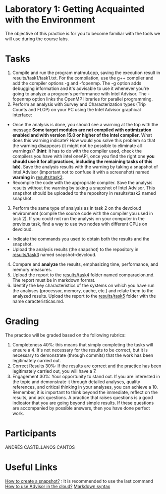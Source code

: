 # Laboratory 1: Getting Acquainted with the Environment
The objective of this practice is for you to become familiar with the tools we will use during the course labs.

# Tasks

1. Compile and run the program matmul.cpp, saving the execution result in results/task1/task1.txt. For the compilation, use the g++ compiler and add the compiler options -g and -fopenmp. The -g option adds debugging information and it's advisable to use it whenever you're going to analyze a program's performance with Intel Advisor. The -fopenmp option links the OpenMP libraries for parallel programming.
2. Perform an analysis with Survey and Characterization types (Trip Counts and FLOP) on your PC using the Intel Advisor graphical interface:
  * Once the analysis is done, you should see a warning at the top with the message **Some target modules are not compiled with optimization enabled and with version 15.0 or higher of the Intel compiler**. What does this warning indicate? How would you solve this problem so that the warning disappears (it might not be possible to eliminate all warnings)? (**hint**: it has to do with the compiler used, check the compilers you have with intel oneAPI, once you find the right one **you should use it for all practices, including the remaining tasks of this lab**). Save the analysis results with the warning by taking a snapshot of Intel Advisor (important not to confuse it with a screenshot) named **warning** in [results/task2](results/task2).
  * Recompile the code with the appropriate compiler. Save the analysis results without the warning by taking a snapshot of Intel Advisor. This snapshot should be uploaded to the repository in results/task2 named snapshot.
3. Perform the same type of analysis as in task 2 on the devcloud environment (compile the source code with the compiler you used in task 2). If you could not run the analysis on your computer in the previous task, find a way to use two nodes with different CPUs on devcloud.
  * Indicate the commands you used to obtain both the results and the snapshot.
  * Upload the analysis results (the snapshot) to the repository in [results/task3](results/task3) named snapshot-devcloud.
4. Compare and **analyze** the results, emphasizing time, performance, and memory measures.
5. Upload the report to the [results/task4](results/task4) folder named comparacion.md. The report must be in markdown format.
6. Identify the key characteristics of the systems on which you have run the analyses (processor, memory, cache, etc.) and relate them to the analyzed results.
Upload the report to the [results/task5](results/task5) folder with the name caracteristicas.md.

# Grading

The practice will be graded based on the following rubrics:

1. Completeness 40%: this means that simply completing the tasks will ensure a 4. It's not necessary for the results to be correct, but it is necessary to demonstrate (through commits) that the work has been legitimately carried out.
2. Correct Results 30%: If the results are correct and the practice has been legitimately carried out, you will have a 7.
3. Engagement 30%: Your opportunity to stand out. If you are interested in the topic and demonstrate it through detailed analyses, quality references, and critical thinking in your analyses, you can achieve a 10. Remember, it is important to think beyond the immediate, reflect on the results, and ask questions. A practice that raises questions is a good indicator that you are going beyond simple results. If these questions are accompanied by possible answers, then you have done perfect work.

# Participants
ANDRÉS CASTELLANOS CANTOS

# Useful Links

[How to create a snapshot?](https://www.intel.com/content/www/us/en/develop/documentation/advisor-user-guide/top/command-line-interface/advisor-command-line-interface-reference/advisor-command-action-reference/snapshot.html) : It is recommended to use the last command
[How to use Advisor in the cloud?](https://www.intel.com/content/www/us/en/develop/documentation/advisor-user-guide/top/command-line-interface/advisor-command-line-interface-reference.html)
[Markdown syntax](https://guides.github.com/features/mastering-markdown/)


